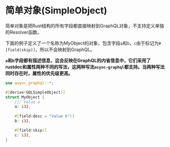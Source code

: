 # 简单对象(SimpleObject)

简单对象是把Rust结构的所有字段都直接映射到GraphQL对象，不支持定义单独的Resolver函数。

下面的例子定义了一个名称为MyObject的对象，包含字段`a`和`b`，`c`由于标记为`#[field(skip)]`，所以不会映射到GraphQL。

**`a`和`b`字段都有描述信息，这会反映在GraphQL的内省信息中，它们采用了rustdoc和属性两种不同的写法，这两种写法`async-graphql`都支持。当两种写法同时存在时，属性的优先级更高。**

```rust
use async_graphql::*;

#[derive(GQLSimpleObject)]
struct MyObject {
    /// Value a
    a: i32,
    
    #[field(desc = "Value b")]
    b: i32,

    #[field(skip)]
    c: i32,
}
```
